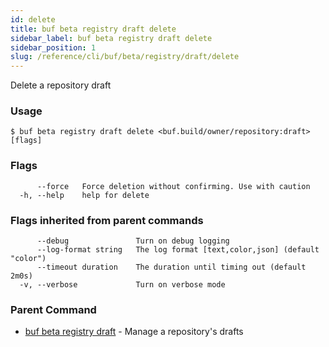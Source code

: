 ```yaml
---
id: delete
title: buf beta registry draft delete
sidebar_label: buf beta registry draft delete
sidebar_position: 1
slug: /reference/cli/buf/beta/registry/draft/delete
---
```

Delete a repository draft

### Usage
```terminal
$ buf beta registry draft delete <buf.build/owner/repository:draft> [flags]
```

### Flags

```
      --force   Force deletion without confirming. Use with caution
  -h, --help    help for delete
```

### Flags inherited from parent commands

```
      --debug               Turn on debug logging
      --log-format string   The log format [text,color,json] (default "color")
      --timeout duration    The duration until timing out (default 2m0s)
  -v, --verbose             Turn on verbose mode
```

### Parent Command

* [buf beta registry draft](../draft)	 - Manage a repository's drafts
